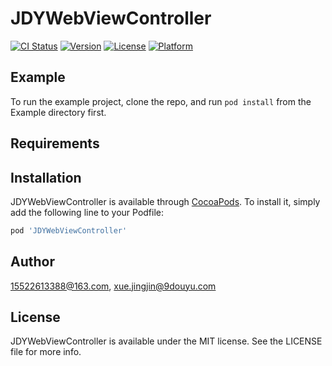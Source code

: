 # JDYWebViewController
[![CI Status](http://img.shields.io/travis/15522613388@163.com/JDYWebViewController.svg?style=flat)](https://travis-ci.org/15522613388@163.com/JDYWebViewController)
[![Version](https://img.shields.io/cocoapods/v/JDYWebViewController.svg?style=flat)](http://cocoapods.org/pods/JDYWebViewController)
[![License](https://img.shields.io/cocoapods/l/JDYWebViewController.svg?style=flat)](http://cocoapods.org/pods/JDYWebViewController)
[![Platform](https://img.shields.io/cocoapods/p/JDYWebViewController.svg?style=flat)](http://cocoapods.org/pods/JDYWebViewController)

## Example

To run the example project, clone the repo, and run `pod install` from the Example directory first.

## Requirements

## Installation

JDYWebViewController is available through [CocoaPods](http://cocoapods.org). To install
it, simply add the following line to your Podfile:

```ruby
pod 'JDYWebViewController'
```

## Author

15522613388@163.com, xue.jingjin@9douyu.com

## License

JDYWebViewController is available under the MIT license. See the LICENSE file for more info.

